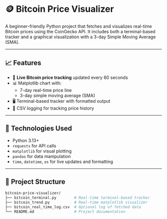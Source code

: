 # 🪙 Bitcoin Price Visualizer

A beginner-friendly Python project that fetches and visualizes real-time Bitcoin prices using the CoinGecko API. It includes both a terminal-based tracker and a graphical visualization with a 3-day Simple Moving Average (SMA).

---

## 📈 Features

- 🔁 **Live Bitcoin price tracking** updated every 60 seconds
- 📊 Matplotlib chart with:
  - 7-day real-time price line
  - 3-day simple moving average (SMA)
- 🖥️ Terminal-based tracker with formatted output
- 📁 CSV logging for tracking price history

---

## 🚀 Technologies Used

- Python 3.13+
- `requests` for API calls
- `matplotlib` for visual plotting
- `pandas` for data manipulation
- `time`, `datetime`, `os` for live updates and formatting

---

## 📁 Project Structure

```bash
bitcoin-price-visualizer/
├── bitcoin_terminal.py        # Real-time terminal-based tracker
├── bitcoin_trend.py           # Real-time matplotlib visualizer
├── bitcoin_real_time_log.csv  # Optional log of fetched data
└── README.md                  # Project documentation
